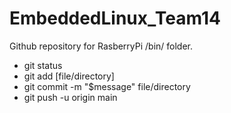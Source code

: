 # EmbeddedLinux_Team14

Github repository for RasberryPi /bin/ folder. 

* git status
* git add [file/directory]
* git commit -m "$message" file/directory
* git push -u origin main
